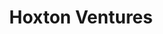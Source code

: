 ---
layout: firm_page
title: "Hoxton Ventures"
id: "hoxtonventures.com"
permalink: "/hoxtonventureshoxtonventures.com/"
website: "https://www.hoxtonventures.com"
offices: "London (United Kingdom), California (United States)"
investment_stages: "Pre-Seed, Seed"
portfolio_companies: "Deliveroo, Peptone, Really Clever, Finesse, XYZ, Phagous, Airlabs, Assetario, Avantia, Baseimmune, Behavox, Beyond Risk, Biocortex, BioTx, Boost Security, CCX Pharma, Cogna, Cuspai, Deblock, Druid, Fabrica, Fabricnano, Finesse, Finster AI, Flair Impact, Fluent, Formane, Fy, Giraffe360, Graphext Labs, Inflow, Inoviv, Juno, Kheiron Medical, Kitt, Limbo, Loona, Lumi, Malted AI, Multiomic Health, Nomagic, Ochre Bio, Optimoroute, Ordercast, Pact, Panakeia, Pear Bio, Peptone, Phagous, Pillsorted, Preply, Quantrolox, Raptor, Really Clever, Respired, Replai, Replan, Skin Analytics, Smartline, Spacelift, TourRadar, Universal Quantum, Valink Therapeutics, Vitesse, XYZ Reality"
portfolio_link: "https://www.hoxtonventures.com/portfolio/?_statuses=active"
investment_markets: "Software"
founded_year: "2013"
description: "Hoxton Ventures is a European venture capital firm with a Silicon Valley approach. They focus on investing in startups with brilliant people and products, aiming to replicate the success seen in California within the European market. They prioritize companies with potential for massive scale and are comfortable with the early-stage imperfections of startups."
linkedin: "https://uk.linkedin.com/company/hoxton-ventures"
twitter: "https://twitter.com/hoxtonventures?lang=en"
instagram: ""
team_page: "https://hoxtonventures.com/team/"
investor_type: "Venture Capital"
crunchbase: "https://www.crunchbase.com/organization/hoxton-ventures"
pitchbook: "https://pitchbook.com/profiles/investor/57826-36"

# SEO Optimization
meta_title: "Hoxton Ventures - VC Firm - projectstartups.com"
meta_description: "Hoxton Ventures, Hoxton Ventures is a European venture capital firm with a Silicon Valley approach. They focus on investing in startups with brilliant people and produ..."
meta_keywords: "Hoxton Ventures, Software, VC firm, venture capital, startup investor, projectstartups.com"
canonical_url: "https://vc.projectstartups.com/hoxtonventureshoxtonventures.com/"
---